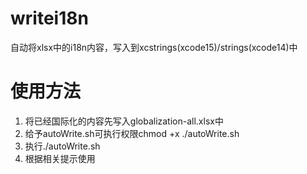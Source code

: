 # writei18n
自动将xlsx中的i18n内容，写入到xcstrings(xcode15)/strings(xcode14)中


# 使用方法

1. 将已经国际化的内容先写入globalization-all.xlsx中
2. 给予autoWrite.sh可执行权限chmod +x ./autoWrite.sh
3. 执行./autoWrite.sh
4. 根据相关提示使用